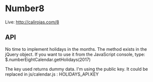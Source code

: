 # Number8
Live: http://calirojas.com/8

## API
No time to implement holidays in the months. The method exists in the jQuery object.
If you want to use it from the JavaScript console, type: $.numberEightCalendar.getHolidays(2017)

The key used returns dummy data. I'm using the public key. It could be
replaced in js/calendar.js : HOLIDAYS_API.KEY
